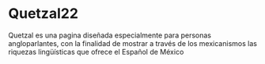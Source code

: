 # Quetzal22
Quetzal es una pagina diseñada especialmente para personas angloparlantes, con la finalidad de mostrar a través de los mexicanismos las riquezas lingüísticas que ofrece el Español de México
